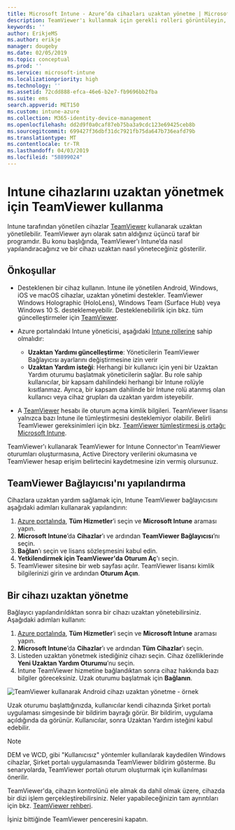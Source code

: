 ```yaml
---
title: Microsoft Intune - Azure’da cihazları uzaktan yönetme | Microsoft Docs
description: TeamViewer'ı kullanmak için gerekli rolleri görüntüleyin, TeamViewer bağlayıcısını nasıl yükleyeceğinizi öğrenin ve Azure portalında Microsoft Intune'u kullanarak cihazları uzaktan yönetmek için adım adım yönergelere göz atın
keywords: ''
author: ErikjeMS
ms.author: erikje
manager: dougeby
ms.date: 02/05/2019
ms.topic: conceptual
ms.prod: ''
ms.service: microsoft-intune
ms.localizationpriority: high
ms.technology: ''
ms.assetid: 72cdd888-efca-46e6-b2e7-fb9696bb2fba
ms.suite: ems
search.appverid: MET150
ms.custom: intune-azure
ms.collection: M365-identity-device-management
ms.openlocfilehash: dd2d9f0a0caf87eb75ba3a9cdc123e69425ceb8b
ms.sourcegitcommit: 699427f36dbf31dc7921fb75da647b736eafd79b
ms.translationtype: MT
ms.contentlocale: tr-TR
ms.lasthandoff: 04/03/2019
ms.locfileid: "58899024"
---
```

# <a name="use-teamviewer-to-remotely-administer-intune-devices"></a>Intune cihazlarını uzaktan yönetmek için TeamViewer kullanma

Intune tarafından yönetilen cihazlar [TeamViewer](https://www.teamviewer.com) kullanarak uzaktan yönetilebilir. TeamViewer ayrı olarak satın aldığınız üçüncü taraf bir programdır. Bu konu başlığında, TeamViewer'ı Intune’da nasıl yapılandıracağınız ve bir cihazı uzaktan nasıl yöneteceğiniz gösterilir. 

## <a name="prerequisites"></a>Önkoşullar

- Desteklenen bir cihaz kullanın. Intune ile yönetilen Android, Windows, iOS ve macOS cihazlar, uzaktan yönetimi destekler. TeamViewer Windows Holographic (HoloLens), Windows Team (Surface Hub) veya Windows 10 S. desteklemeyebilir. Desteklenebilirlik için bkz. tüm güncelleştirmeler için [TeamViewer](https://www.teamviewer.com).

- Azure portalındaki Intune yöneticisi, aşağıdaki [Intune rollerine](role-based-access-control.md) sahip olmalıdır:  

    - **Uzaktan Yardımı güncelleştirme**: Yöneticilerin TeamViewer Bağlayıcısı ayarlarını değiştirmesine izin verir
    - **Uzaktan Yardım isteği**: Herhangi bir kullanıcı için yeni bir Uzaktan Yardım oturumu başlatmak yöneticilerin sağlar. Bu role sahip kullanıcılar, bir kapsam dahilindeki herhangi bir Intune rolüyle kısıtlanmaz. Ayrıca, bir kapsam dahilinde bir Intune rolü atanmış olan kullanıcı veya cihaz grupları da uzaktan yardım isteyebilir. 

- A [TeamViewer](https://www.teamviewer.com) hesabı ile oturum açma kimlik bilgileri. TeamViewer lisansı yalnızca bazı Intune ile tümleştirmesini desteklemiyor olabilir. Belirli TeamViewer gereksinimleri için bkz. [TeamViewer tümleştirmesi iş ortağı: Microsoft Intune](https://www.teamviewer.com/integrations/microsoft-intune/).

TeamViewer'ı kullanarak TeamViewer for Intune Connector'ın TeamViewer oturumları oluşturmasına, Active Directory verilerini okumasına ve TeamViewer hesap erişim belirtecini kaydetmesine izin vermiş olursunuz.

## <a name="configure-the-teamviewer-connector"></a>TeamViewer Bağlayıcısı'nı yapılandırma

Cihazlara uzaktan yardım sağlamak için, Intune TeamViewer bağlayıcısını aşağıdaki adımları kullanarak yapılandırın:

1. [Azure portalında](https://portal.azure.com), **Tüm Hizmetler**’i seçin ve **Microsoft Intune** araması yapın.
2. **Microsoft Intune**’da **Cihazlar**’ı ve ardından **TeamViewer Bağlayıcısı**’nı seçin.
3. **Bağlan**’ı seçin ve lisans sözleşmesini kabul edin.
4. **Yetkilendirmek için TeamViewer'da Oturum Aç**'ı seçin.
5. TeamViewer sitesine bir web sayfası açılır. TeamViewer lisansı kimlik bilgilerinizi girin ve ardından **Oturum Açın**.

## <a name="remotely-administer-a-device"></a>Bir cihazı uzaktan yönetme

Bağlayıcı yapılandırıldıktan sonra bir cihazı uzaktan yönetebilirsiniz. Aşağıdaki adımları kullanın: 

1. [Azure portalında](https://portal.azure.com), **Tüm Hizmetler**’i seçin ve **Microsoft Intune** araması yapın.
2. **Microsoft Intune**’da **Cihazlar**’ı ve ardından **Tüm Cihazlar**’ı seçin.
3. Listeden uzaktan yönetmek istediğiniz cihazı seçin. Cihaz özelliklerinde **Yeni Uzaktan Yardım Oturumu**’nu seçin.
4. Intune TeamViewer hizmetine bağlandıktan sonra cihaz hakkında bazı bilgiler göreceksiniz. Uzak oturumu başlatmak için **Bağlanın**.

![TeamViewer kullanarak Android cihazı uzaktan yönetme - örnek](./media/android-teamviewer.png)

Uzak oturumu başlattığınızda, kullanıcılar kendi cihazında Şirket portalı uygulaması simgesinde bir bildirim bayrağı görür. Bir bildirim, uygulama açıldığında da görünür. Kullanıcılar, sonra Uzaktan Yardım isteğini kabul edebilir.

> [!NOTE]
> DEM ve WCD, gibi "Kullanıcısız" yöntemler kullanılarak kaydedilen Windows cihazlar, Şirket portalı uygulamasında TeamViewer bildirim gösterme. Bu senaryolarda, TeamViewer portalı oturum oluşturmak için kullanılması önerilir.

TeamViewer'da, cihazın kontrolünü ele almak da dahil olmak üzere, cihazda bir dizi işlem gerçekleştirebilirsiniz. Neler yapabileceğinizin tam ayrıntıları için bkz. [TeamViewer rehberi](https://www.teamviewer.com/support/documents/).

İşiniz bittiğinde TeamViewer penceresini kapatın.
